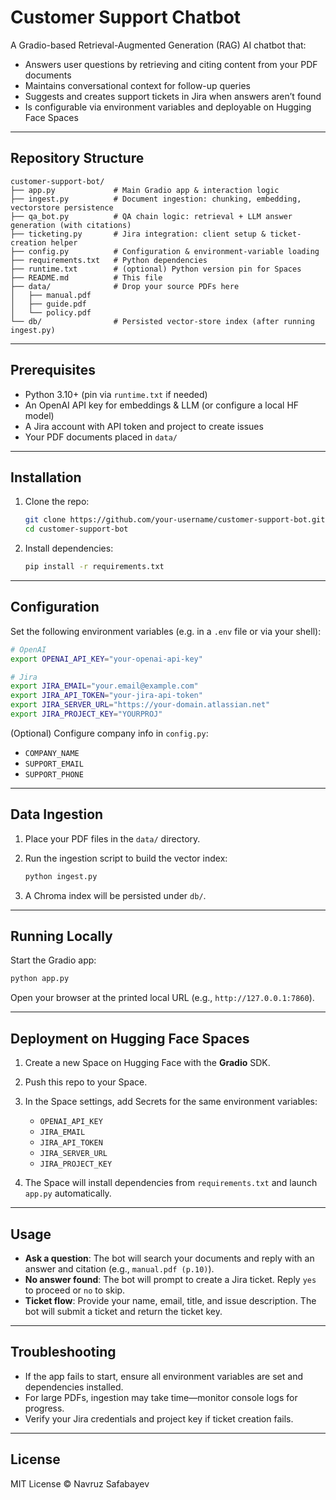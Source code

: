 # Customer Support Chatbot

A Gradio-based Retrieval-Augmented Generation (RAG) AI chatbot that:

* Answers user questions by retrieving and citing content from your PDF documents
* Maintains conversational context for follow-up queries
* Suggests and creates support tickets in Jira when answers aren’t found
* Is configurable via environment variables and deployable on Hugging Face Spaces

---

## Repository Structure

```
customer-support-bot/
├── app.py             # Main Gradio app & interaction logic
├── ingest.py          # Document ingestion: chunking, embedding, vectorstore persistence
├── qa_bot.py          # QA chain logic: retrieval + LLM answer generation (with citations)
├── ticketing.py       # Jira integration: client setup & ticket-creation helper
├── config.py          # Configuration & environment-variable loading
├── requirements.txt   # Python dependencies
├── runtime.txt        # (optional) Python version pin for Spaces
├── README.md          # This file
├── data/              # Drop your source PDFs here
│   ├── manual.pdf
│   ├── guide.pdf
│   └── policy.pdf
└── db/                # Persisted vector-store index (after running ingest.py)
```

---

## Prerequisites

* Python 3.10+ (pin via `runtime.txt` if needed)
* An OpenAI API key for embeddings & LLM (or configure a local HF model)
* A Jira account with API token and project to create issues
* Your PDF documents placed in `data/`

---

## Installation

1. Clone the repo:

   ```bash
   git clone https://github.com/your-username/customer-support-bot.git
   cd customer-support-bot
   ```
2. Install dependencies:

   ```bash
   pip install -r requirements.txt
   ```

---

## Configuration

Set the following environment variables (e.g. in a `.env` file or via your shell):

```bash
# OpenAI
export OPENAI_API_KEY="your-openai-api-key"

# Jira
export JIRA_EMAIL="your.email@example.com"
export JIRA_API_TOKEN="your-jira-api-token"
export JIRA_SERVER_URL="https://your-domain.atlassian.net"
export JIRA_PROJECT_KEY="YOURPROJ"
```

(Optional) Configure company info in `config.py`:

* `COMPANY_NAME`
* `SUPPORT_EMAIL`
* `SUPPORT_PHONE`

---

## Data Ingestion

1. Place your PDF files in the `data/` directory.
2. Run the ingestion script to build the vector index:

   ```bash
   python ingest.py
   ```
3. A Chroma index will be persisted under `db/`.

---

## Running Locally

Start the Gradio app:

```bash
python app.py
```

Open your browser at the printed local URL (e.g., `http://127.0.0.1:7860`).

---

## Deployment on Hugging Face Spaces

1. Create a new Space on Hugging Face with the **Gradio** SDK.
2. Push this repo to your Space.
3. In the Space settings, add Secrets for the same environment variables:

   * `OPENAI_API_KEY`
   * `JIRA_EMAIL`
   * `JIRA_API_TOKEN`
   * `JIRA_SERVER_URL`
   * `JIRA_PROJECT_KEY`
4. The Space will install dependencies from `requirements.txt` and launch `app.py` automatically.

---

## Usage

* **Ask a question**: The bot will search your documents and reply with an answer and citation (e.g., `manual.pdf (p.10)`).
* **No answer found**: The bot will prompt to create a Jira ticket. Reply `yes` to proceed or `no` to skip.
* **Ticket flow**: Provide your name, email, title, and issue description. The bot will submit a ticket and return the ticket key.

---

## Troubleshooting

* If the app fails to start, ensure all environment variables are set and dependencies installed.
* For large PDFs, ingestion may take time—monitor console logs for progress.
* Verify your Jira credentials and project key if ticket creation fails.

---

## License

MIT License © Navruz Safabayev
